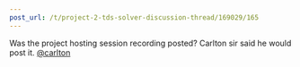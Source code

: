 ```yaml
---
post_url: /t/project-2-tds-solver-discussion-thread/169029/165
---
```

Was the project hosting session recording posted? Carlton sir said he would post it. [@carlton](/u/carlton)
